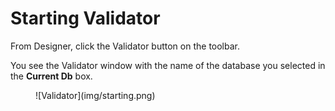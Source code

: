 # Starting Validator

From Designer, click the Validator button on the toolbar.

You see the Validator window with the name of the database you selected in the **Current Db** box. 

<figure markdown="1">
  ![Validator](img/starting.png)
</figure>
